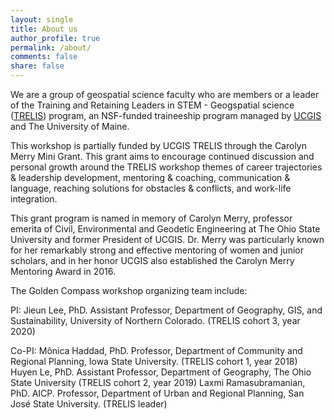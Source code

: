 ```yaml
---
layout: single
title: About us
author_profile: true
permalink: /about/
comments: false
share: false
---
```


We are a group of geospatial science faculty who are members or a leader of the Training and Retaining Leaders in STEM - Geogspatial science ([TRELIS](https://www.ucgis.org/trelis)) program, an NSF-funded traineeship program managed by [UCGIS](https://www.ucgis.org/) and The University of Maine. 

This workshop is partially funded by UCGIS TRELIS through the Carolyn Merry Mini Grant. This grant aims to encourage continued discussion and
personal growth around the TRELIS workshop themes of career trajectories & leadership development, mentoring & coaching, communication & language, 
reaching solutions for obstacles & conflicts, and work-life integration.

This grant program is named in memory of Carolyn Merry, professor emerita of Civil, Environmental and Geodetic Engineering at The Ohio State University 
and former President of UCGIS. Dr. Merry was particularly known for her remarkably strong and effective mentoring of women and junior scholars, and in 
her honor UCGIS also established the Carolyn Merry Mentoring Award in 2016.

The Golden Compass workshop organizing team include: 

PI:
Jieun Lee, PhD. Assistant Professor, Department of Geography, GIS, and Sustainability, University of Northern Colorado. (TRELIS cohort 3, year 2020) 

Co-PI: 
Mônica Haddad, PhD. Professor, Department of Community and Regional Planning, Iowa State University. (TRELIS cohort 1, year 2018) 
Huyen Le, PhD. Assistant Professor, Department of Geography, The Ohio State University (TRELIS cohort 2, year 2019)
Laxmi Ramasubramanian, PhD. AICP. Professor, Department of Urban and Regional Planning, San José State University. (TRELIS leader) 
